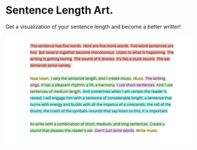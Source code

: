 # Sentence Length Art.
Get a visualization of your sentence length and become a better writter!

[![sentence-length-art](docs-assets/thumbnail.png)](http://javier.xyz/sentence-length-art/)

